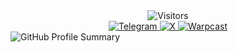 <div align = "center">  
  <img alt="Visitors" src="https://komarev.com/ghpvc/?username=mrxdegen&label=Profile%20Visits&style=for-the-badge" />
  <br>
  <a href="https://t.me/mrxcrypto_dev">
      <img src="https://img.shields.io/badge/-Telegram-1a1b27?style=for-the-badge&logo=telegram" alt="Telegram">
  </a>
  <a href ="https://x.com/mrxdegen">
      <img src="https://img.shields.io/badge/-Twitter-1a1b27?style=for-the-badge&logo=x" alt="X">
  </a>
  <a href ="https://warpcast.com/mrxdegen">
      <img src="https://img.shields.io/badge/-Warpcast-1a1b27?style=for-the-badge&logo=farcaster" alt="Warpcast">
  </a>
</div>
<div id="stats" align="center" style="display: flex; flex-direction: column;">
  <a style="display: flex; align-items: center;">
      <img src="https://github-profile-summary-cards.vercel.app/api/cards/profile-details?username=mrxdegen&theme=github_dark" alt="GitHub Profile Summary" style="margin-bottom: 10px;" />
  </a>
</div>
